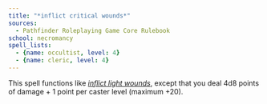 ```yaml
---
title: "*inflict critical wounds*"
sources:
  - Pathfinder Roleplaying Game Core Rulebook
school: necromancy
spell_lists:
  - {name: occultist, level: 4}
  - {name: cleric, level: 4}
---
```


This spell functions like [*inflict light wounds*](/spells/inflict-light-wounds/), except that you deal 4d8 points of damage + 1 point per caster level (maximum +20).

